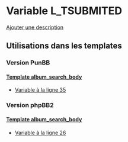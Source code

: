 # Variable L_TSUBMITED
[Ajouter une description](https://fa-tvars.appspot.com/var/L_TSUBMITED)

## Utilisations dans les templates

### Version PunBB

#### [Template album_search_body](punbb/album_search_body.md)
* [Variable &agrave; la ligne 35](../punbb/album_search_body.tpl#L35)

### Version phpBB2

#### [Template album_search_body](subsilver/album_search_body.md)
* [Variable &agrave; la ligne 26](../subsilver/album_search_body.tpl#L26)